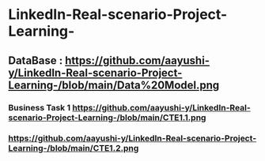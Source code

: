 # LinkedIn-Real-scenario-Project-Learning-

## DataBase : https://github.com/aayushi-y/LinkedIn-Real-scenario-Project-Learning-/blob/main/Data%20Model.png

### Business Task 1 https://github.com/aayushi-y/LinkedIn-Real-scenario-Project-Learning-/blob/main/CTE1.1.png

### https://github.com/aayushi-y/LinkedIn-Real-scenario-Project-Learning-/blob/main/CTE1.2.png
